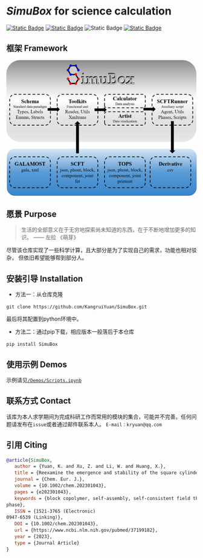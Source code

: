 
# *SimuBox* for science calculation

[![Static Badge](https://img.shields.io/badge/GitHub-SimuBox-7C8EFF?logo=github)](https://github.com/KangruiYuan/SimuBox.git)
[![Static Badge](https://img.shields.io/badge/PyPI-SimuBox-B39CD0?logo=pypi)](https://pypi.org/project/SimuBox/)
![Static Badge](https://img.shields.io/badge/python-version_3.8%2B-blue?logo=python&logoColor=white)
[![Static Badge](https://img.shields.io/badge/DOI-doi.org%2F10.1002%2Fchem.202301043-purple)](https://doi.org/10.1002/chem.202301043)

## 框架 Framework

![Framework](https://github.com/KangruiYuan/SimuBox/blob/main/Docs/Figures/summary.png)


## 愿景 Purpose

> 生活的全部意义在于无穷地探索尚未知道的东西，在于不断地增加更多的知识。 —— 左拉 《萌芽》

尽管该仓库实现了一些科学计算，且大部分是为了实现自己的需求，功能也相对驳杂，
但依旧希望能够帮到部分人。


## 安装引导 Installation

- 方法一：从仓库克隆

`git clone https://github.com/KangruiYuan/SimuBox.git`

最后将其配置到python环境中。

- 方法二：通过pip下载，相应版本一般落后于本仓库

`pip install SimuBox`

## 使用示例 Demos

示例请见[`/Demos/Scripts.ipynb`](https://github.com/KangruiYuan/SimuBox/blob/main/Demos/Scripts.ipynb)

## 联系方式 Contact

该库为本人求学期间为完成科研工作而常用的模块的集合，可能并不完善。任何问题请发布在`issue`或者通过邮件联系本人。
`E-mail：kryuan@qq.com`

## 引用 Citing

```bibtex
@article{SimuBox,
   author = {Yuan, K. and Xu, Z. and Li, W. and Huang, X.},
   title = {Reexamine the emergence and stability of the square cylinder phase in block copolymers},
   journal = {Chem. Eur. J.},
   volume = {10.1002/chem.202301043},
   pages = {e202301043},
   keywords = {block copolymer, self-assembly, self-consistent field theory, square cylinder
phase},
   ISSN = {1521-3765 (Electronic)
0947-6539 (Linking)},
   DOI = {10.1002/chem.202301043},
   url = {https://www.ncbi.nlm.nih.gov/pubmed/37199182},
   year = {2023},
   type = {Journal Article}
}
```